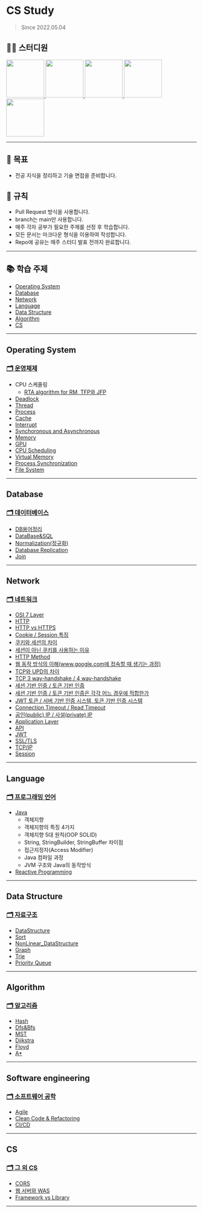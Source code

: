 # CS Study
> Since 2022.05.04

## 👨‍💻  스터디원
<p>
<a href="https://github.com/nahyeon99">
  <img src="https://avatars.githubusercontent.com/u/69833665?v=4" width="100">
</a>
<a href="https://github.com/poly9010">
  <img src="https://avatars.githubusercontent.com/u/66791731?v=4" width="100">
</a>
<a href="https://github.com/jonghyeok98">
  <img src="https://avatars.githubusercontent.com/u/77715064?v=4" width="100">
</a>
<a href="https://github.com/vhzkclq0705">
  <img src="https://avatars.githubusercontent.com/u/75382687?v=4" width="100">
</a>
<a href="https://github.com/mummhy0811">
  <img src="https://avatars.githubusercontent.com/u/103296628?v=4" width="100">
</a>
</p>

---
## 📖 목표
- 전공 지식을 정리하고 기술 면접을 준비합니다.

## 📝 규칙
- Pull Request 방식을 사용합니다.
- branch는 main만 사용합니다.
- 매주 각자 공부가 필요한 주제를 선정 후 학습합니다.
- 모든 문서는 마크다운 형식을 이용하여 작성합니다.
- Repo에 공유는 매주 스터디 발표 전까지 완료합니다.

---

## 📚 학습 주제

- [Operating System](#operating-system)
- [Database](#database)
- [Network](#network)
- [Language](#language)
- [Data Structure](#data-structure)
- [Algorithm](#algorithm)
- [CS](#cs)

---
## Operating System
### [🗂 운영체제](./contents/operating-system)
- CPU 스케줄링
    - [RTA algorithm for RM, TFP와 JFP](./contents/operating-system/CPUScheduling/RTA%20for%20RM.md)
- [Deadlock](./contents/operating-system/Deadlock.md)
- [Thread](./contents/operating-system/Thread.md)
- [Process](./contents/operating-system/Process.md)
- [Cache](./contents/operating-system/Cache.md)
- [Interrupt](./contents/operating-system/Interrupt.md)
- [Synchoronous and Asynchronous](./contents/operating-system/Synchoronus%20and%20Asynchronous.md)
- [Memory](./contents/operating-system/Memory%20Management.md)
- [GPU](./contents/operating-system/GPU.md)
- [CPU Scheduling](./contents/operating-system/CpuScheduling.md)
- [Virtual Memory](./contents/operating-system/Virtual_Memory.md)
- [Process Synchronization](./contents/operating-system/Process_Synchronization.md)
- [File System](./contents/operating-system/FileSystem.md)
---

## Database
### [🗂 데이터베이스](./contents/database)
- [DB용어정리](./contents/database/word.md)
- [DataBase&SQL](./contents/database/database%26sql.md)
- [Normalization(정규화)](./contents/database/normalization.md)
- [Database Replication](./contents/database/Replication.md)
- [Join](./contents/database/join.md)
---

## Network
### [🗂 네트워크](./contents/network)
- [OSI 7 Layer](./contents/network/OSI_7.md)
- [HTTP](./contents/network/network.md)
- [HTTP vs HTTPS](./contents/network/network.md)
- [Cookie / Session 특징](./contents/network/network.md)
- [쿠키와 세션의 차이](./contents/network/network.md)
- [세션이 아닌 쿠키를 사용하는 이유](./contents/network/network.md)
- [HTTP Method](./contents/network/network.md)
- [웹 동작 방식의 이해(www.google.com에 접속할 때 생기는 과정)](./contents/network/network.md)
- [TCP와 UPD의 차이](./contents/network/network.md)
- [TCP 3 way-handshake / 4 way-handshake](./contents/network/network.md)
- [세션 기반 인증 / 토큰 기반 인증](./contents/network/network.md)
- [세션 기반 인증 / 토큰 기반 인증은 각각 어느 경우에 적합한가](./contents/network/network.md)
- [JWT 토큰 / 서버 기반 인증 시스템, 토큰 기반 인증 시스템](./contents/network/network.md)
- [Connection Timeout / Read Timeout](./contents/network/network.md)
- [공인(public) IP / 사설(private) IP](./contents/network/network.md)
- [Application Layer](./contents/network/ApplicationLayer.md)
- [API](./contents/network/API.md)
- [JWT](./contents/network/JWT.md)
- [SSL/TLS](./contents/network/SSL.md)
- [TCP/IP](./contents/network/TCP_IP.md)
- [Session](./contents/database/OnlineSession.md)
---

## Language
### [🗂 프로그래밍 언어](./contents/language)
- [Java](./contents/language/Java/Java.md)
    - 객체지향
    - 객체지향의 특징 4가지
    - 객체지향 5대 원칙(OOP SOLID)
    - String, StringBuilder, StringBuffer 차이점
    - 접근지정자(Access Modifier)
    - Java 컴파일 과정
    - JVM 구조와 Java의 동작방식
- [Reactive Programming](./contents/language/Reactive%20Programming.md)

---

## Data Structure
### [🗂 자료구조](./contents/data-structure)
- [DataStructure](./contents/data-structure/Data_Structure.md)
- [Sort](./contents/data-structure/Sort.md)
- [NonLinear_DataStructure](./contents/data-structure/NonLinear.md)
- [Graph](./contents/data-structure/Graph.md)
- [Trie](./contents/data-structure/Trie.md)
- [Priority Queue](./contents/data-structure/PrQue.md)
---

## Algorithm
### [🗂 알고리즘](./contents/algorithm)

- [Hash](./contents/algorithm/Hash.md)
- [Dfs&Bfs](./contents/algorithm/DFS&BFS.md)
- [MST](./contents/algorithm/MST.md)
- [Dijkstra](./contents/algorithm/Dijkstra.md)
- [Floyd](./contents/algorithm/Floyd.md)
- [A*](./contents/algorithm/Astar.md)
---

## Software engineering
### [🗂 소프트웨어 공학](./contents/software-engineering)

- [Agile](./contents/software-engineering/Agile.md)
- [Clean Code & Refactoring](./contents/software-engineering/Clean%20Code%20%26%20Refactoring.md)
- [CI/CD](./contents/software-engineering/CICD.md)
---

## CS
### [🗂 그 외 CS](./contents/cs)

- [CORS](./contents/cs/CORS.md)
- [웹 서버와 WAS](./contents/cs/WebserverWAS.md)
- [Framework vs Library](./contents/cs/Framework%20VS%20Library.md)
---

